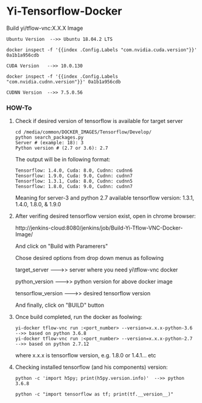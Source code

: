 # Yi-Tensorflow-Docker

Build yi/tflow-vnc:X.X.X Image

```
Ubuntu Version  -->> Ubuntu 18.04.2 LTS

docker inspect -f '{{index .Config.Labels "com.nvidia.cuda.version"}}' 0a1b1a956cdb

CUDA Version   -->> 10.0.130

docker inspect -f '{{index .Config.Labels "com.nvidia.cudnn.version"}}' 0a1b1a956cdb

CUDNN Version  -->> 7.5.0.56
```

### HOW-To
1. Check if desired version of tensorflow is available for target server
   ```
   cd /media/common/DOCKER_IMAGES/Tensorflow/Develop/
   python search_packages.py
   Server # (example: 18): 3
   Python version # (2.7 or 3.6): 2.7
   ```
   The output will be in following format:
   ```
   Tensorflow: 1.4.0, Cuda: 8.0, Cudnn: cudnn6
   Tensorflow: 1.9.0, Cuda: 9.0, Cudnn: cudnn7
   Tensorflow: 1.3.1, Cuda: 8.0, Cudnn: cudnn5
   Tensorflow: 1.8.0, Cuda: 9.0, Cudnn: cudnn7
   ```
   Meaning for server-3 and python 2.7 available tensorflow version: 1.3.1, 1.4.0, 1.8.0, & 1.9.0

2. After verifing desired tensorflow version exist, open in chrome browser:

   http://jenkins-cloud:8080/jenkins/job/Build-Yi-Tflow-VNC-Docker-Image/
   
   And click on "Build with Paramerers"
  
   Chose desired options from drop down menus as following

   target_server --->> server where you need yi\tflow-vnc docker
  
   python_version --->> python version for above docker image
  
   tensorflow_version --->> desired tensorflow version
  
   And finally, click on "BUILD" button
  
  3. Once build completed, run the docker as foolwing:
  
     ```
     yi-docker tflow-vnc run :<port_number> --version=x.x.x-python-3.6    -->> based on python 3.6.8
     yi-docker tflow-vnc run :<port_number> --version=x.x.x-python-2.7    -->> based on python 2.7.12
     ```
     where x.x.x is tensorflow version, e.g. 1.8.0 or 1.4.1... etc
  
  4. Checking installed tensorflow (and his components) version:
     ```
     python -c 'import h5py; print(h5py.version.info)'  -->> python 3.6.8
   
     python -c "import tensorflow as tf; print(tf.__version__)"
     ```
 
